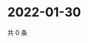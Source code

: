 # 2022-01-30

共 0 条

<!-- BEGIN WEIBO -->
<!-- 最后更新时间 Sun Jan 30 2022 12:10:51 GMT+0800 (China Standard Time) -->

<!-- END WEIBO -->

